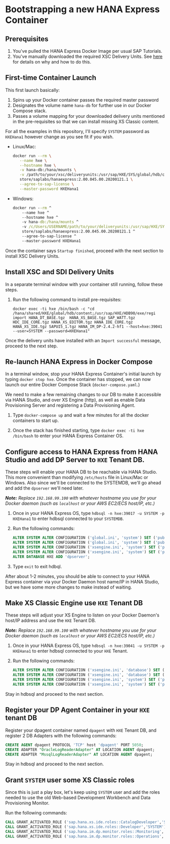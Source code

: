 # Bootstrapping a new HANA Express Container

## Prerequisites

1. You've pulled the HANA Express Docker Image per usual SAP Tutorials.
2. You've manually downloaded the required XSC Delivery Units.  See [here](DeliveryUnits.md) for details on why and how to do this.

## First-time Container Launch

This first launch basically:

  1. Spins up your Docker container passes the required master password
  2. Designates the volume name `hana-db` for further use in our Docker Compose stack.
  3. Passes a volume mapping for your downloaded delivery units mentioned in the pre-requisites so that we can install missing XS Classic content.
  
  For all the examples in this repository, I'll specify `SYSTEM` password as `HXEHana1` however change as you see fit if you wish.

- Linux/Mac:

   ```bash
   docker run --rm \
      --name hxe \
      --hostname hxe \
      -v hana-db:/hana/mounts \
      -v /path/to/your/xsc/deliveryunits:/usr/sap/HXE/SYS/global/hdb/content \
      store/saplabs/hanaexpress:2.00.045.00.20200121.1 \
      --agree-to-sap-license \
      --master-password HXEHana1
   ```

- Windows:

   ```cmd
   docker run --rm ^
       --name hxe ^
       --hostname hxe ^
       -v hana-db:/hana/mounts ^
       -v /c/Users/USERNAME/path/to/your/deliveryunits:/usr/sap/HXE/SYS/global/hdb/content ^
       store/saplabs/hanaexpress:2.00.045.00.20200121.1 ^
       --agree-to-sap-license ^
       --master-password HXEHana1
   ```

Once the container says `Startup finished`, proceed with the next section to install XSC Delivery Units.

## Install XSC and SDI Delivery Units

In a separate terminal window with your container still running, follow these steps.

1. Run the following command to install pre-requisites:

   `docker exec -ti hxe /bin/bash -c "cd /hana/shared/HXE/global/hdb/content;/usr/sap/HXE/HDB90/exe/regi import HANA_DT_BASE.tgz  HANA_XS_BASE.tgz SAP_WATT.tgz HDC_IDE_CORE.tgz HANA_XS_EDITOR.tgz HANA_IDE_CORE.tgz HANA_XS_IDE.tgz SAPUI5_1.tgz HANA_IM_DP-2.4.2-hf1 --host=hxe:39041 --user=SYSTEM --password=HXEHana1"`

Once the delivery units have installed with an `Import successful` message, proceed to the next step.

## Re-launch HANA Express in Docker Compose

In a terminal window, stop your HANA Express Container's initial launch by typing `docker stop hxe`.  Once the container has stopped, we can now launch our entire Docker Compose Stack (`docker-compose.yaml`.)

We need to make a few remaining changes to our DB to make it accessible via HANA Studio, and over XS Engine (http), as well as enable Data Provisioning Server and registering a Data Provisioning Agent.

1. Type `docker-compose up` and wait a few minutes for all the docker containers to start up.

2. Once the stack has finished starting, type `docker exec -ti hxe /bin/bash` to enter your HANA Express Container OS.

## Configure access to HANA Express from HANA Studio and add DP Server to `HXE` Tenant DB.

These steps will enable your HANA DB to be reachable via HANA Studio.  This more convenient than modifying `/etc/hosts` file in Linux/Mac or Windows.  Also since we'll be connected to the SYSTEMDB, we'll go ahead and add the `dpserver` we'll need later.

***Note:** Replace `192.168.99.100` with whatever hostname you use for your Docker daemon (such as `localhost` or your AWS EC2/ECS host/IP, etc.)*

1. Once in your HANA Express OS, type `hdbsql -n hxe:39017 -u SYSTEM -p HXEHana1` to enter hdbsql connected to your `SYSTEMDB`.

2. Run the following commands:

   ```sql
   ALTER SYSTEM ALTER CONFIGURATION ('global.ini', 'system') SET ('public_hostname_resolution', 'use_default_route') = 'name' WITH RECONFIGURE;
   ALTER SYSTEM ALTER CONFIGURATION ('global.ini', 'system') SET ('public_hostname_resolution', 'map_hxe') = '192.168.99.100' WITH RECONFIGURE;
   ALTER SYSTEM ALTER CONFIGURATION ('xsengine.ini', 'system') SET ('public_urls', 'http_url') = 'http://192.168.99.100:8090' WITH RECONFIGURE;
   ALTER SYSTEM ALTER CONFIGURATION ('xsengine.ini', 'system') SET ('public_urls', 'https_url') = 'http://192.168.99.100:4390' WITH RECONFIGURE;
   ALTER DATABASE HXE ADD 'dpserver';
   ```

3. Type `exit` to exit hdbql.

After about 1-2 minutes, you should be able to connect to your HANA Express container via your Docker Daemon host name/IP in HANA Studio, but we have some more changes to make instead of waiting.

## Make XS Classic Engine use `HXE` Tenant DB

These steps will adjust your XS Engine to listen on your Docker Daemon's host/IP address and use the `HXE` Tenant DB.

***Note:** Replace `192.168.99.100` with whatever hostname you use for your Docker daemon (such as `localhost` or your AWS EC2/ECS host/IP, etc.)*

1. Once in your HANA Express OS, type `hdbsql -n hxe:39041 -u SYSTEM -p HXEHana1` to enter hdbsql connected to your `HXE` Tenant.

2. Run the following commands:

   ```sql
   ALTER SYSTEM ALTER CONFIGURATION ('xsengine.ini', 'database') SET ('public_urls', 'http_url') = 'http://192.168.99.100:8090' WITH RECONFIGURE;
   ALTER SYSTEM ALTER CONFIGURATION ('xsengine.ini', 'database') SET ('public_urls', 'http_url') = 'https://192.168.99.100:4390' WITH RECONFIGURE;
   ALTER SYSTEM ALTER CONFIGURATION ('xsengine.ini', 'system') SET ('public_urls', 'http_url') = 'http://192.168.99.100:8090' WITH RECONFIGURE;
   ALTER SYSTEM ALTER CONFIGURATION ('xsengine.ini', 'system') SET ('public_urls', 'https_url') = 'http://192.168.99.100:4390' WITH RECONFIGURE;
   ```

Stay in hdbsql and proceed to the next section.

## Register your DP Agent Container in your `HXE` tenant DB

Register your dpagent container named `dpagent` with `HXE` Tenant DB, and register 2 DB Adapters with the following commands:

   ```sql
   CREATE AGENT dpagent PROTOCOL 'TCP' host 'dpagent' PORT 5050;
   CREATE ADAPTER "OracleLogReaderAdapter" AT LOCATION AGENT dpagent;
   CREATE ADAPTER "MssqlLogReaderAdapter" AT LOCATION AGENT dpagent;
   ```

Stay in hdbsql and proceed to the next section.

## Grant `SYSTEM` user some XS Classic roles

Since this is just a play box, let's keep using `SYSTEM` user and add the roles needed to use the old Web-based Development Workbench and Data Provisioning Monitor.

Run the following commands:

   ```sql
   CALL GRANT_ACTIVATED_ROLE ('sap.hana.xs.ide.roles::CatalogDeveloper','SYSTEM');
   CALL GRANT_ACTIVATED_ROLE ('sap.hana.xs.ide.roles::Developer','SYSTEM');
   CALL GRANT_ACTIVATED_ROLE ('sap.hana.im.dp.monitor.roles::Monitoring','SYSTEM');
   CALL GRANT_ACTIVATED_ROLE ('sap.hana.im.dp.monitor.roles::Operations','SYSTEM');
   ```

